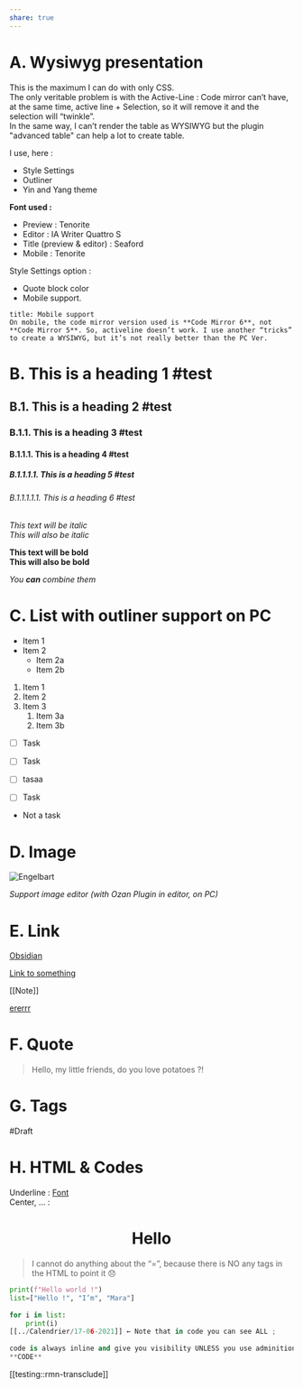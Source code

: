 ```yaml
---  
share: true  
---  
```

# A. Wysiwyg presentation  
This is the maximum I can do with only CSS.   
The only veritable problem is with the Active-Line : Code mirror can’t have, at the same time, active line + Selection, so it will remove it and the selection will “twinkle”.   
In the same way, I can’t render the table as WYSIWYG but the plugin "advanced table" can help a lot to create table.  
  
I use, here :  
- Style Settings  
- Outliner   
- Yin and Yang theme   
  
**Font used :**  
- Preview : Tenorite  
- Editor : IA Writer Quattro S  
- Title (preview & editor) : Seaford  
- Mobile : Tenorite  
  
Style Settings option :   
- Quote block color  
- Mobile support.   
  
```ad-warning  
title: Mobile support  
On mobile, the code mirror version used is **Code Mirror 6**, not **Code Mirror 5**. So, activeline doesn’t work. I use another “tricks” to create a WYSIWYG, but it’s not really better than the PC Ver.   
```  
  
# B. This is a heading 1 #test  
## B.1. This is a heading 2 #test   
### B.1.1. This is a heading 3 #test  
#### B.1.1.1. This is a heading 4 #test  
##### B.1.1.1.1. This is a heading 5 #test   
###### B.1.1.1.1.1. This is a heading 6 #test  
  *This text will be italic*  
_This will also be italic_  
  
**This text will be bold**  
__This will also be bold__  
  
_You **can** combine them_  
  
# C. List with outliner support on PC  
- Item 1  
- Item 2  
  - Item 2a  
  - Item 2b  
1. Item 1  
2. Item 2  
3. Item 3  
   1. Item 3a  
   2. Item 3b  
  
- [ ] Task  
  
- [ ] Task  
  
- [ ] tasaa  
  
- [ ] Task  
  
- Not a task  
  
  
# D. Image   
![Engelbart](https://history-computer.com/ModernComputer/Basis/images/Engelbart.jpg)  
  
*Support image editor (with Ozan Plugin in editor, on PC)*  
  
# E. Link  
[Obsidian](https://obsidian.md)  
  
[Link to something](http://www.google.fr)  
  
[[Note]]  
  
[ererrr](externlaèlinks.com)  
  
  
# F. Quote  
> Hello, my little friends, do you love potatoes ?!  
    
# G. Tags  
  
#Draft   
  
# H. HTML & Codes  
  
Underline : <u>Font</u>  
Center, … :   
<h1 align="center"> Hello </h1>  
  
> I cannot do anything about the “=”, because there is NO any tags in the HTML to point it 😞  
  
```python  
print(f"Hello world !")  
list=["Hello !", "I’m", "Mara"]  
  
for i in list:  
	print(i)  
[[../Calendrier/17-06-2021]] ← Note that in code you can see ALL ;   
  
code is always inline and give you visibility UNLESS you use adminition plugin with option :)  
**CODE**  
```  
[[testing::rmn-transclude]]  
